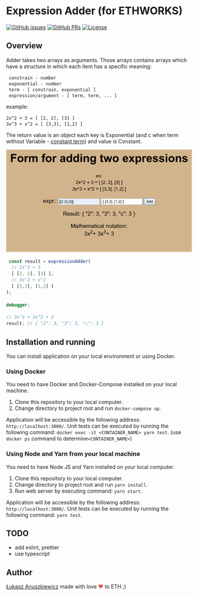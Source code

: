 Expression Adder (for ETHWORKS)
================

[![GitHub issues](https://img.shields.io/github/issues/lucasnga/polynomial-expression-adder.svg?token=AD6AKN75EDJYJ2JFQIA5KCK6XD352)](https://github.com/lucasnga/polynomial-expression-adder/issues)
[![GitHub PRs](https://img.shields.io/github/issues-pr/lucasnga/polynomial-expression-adder.svg?token=AD6AKN75EDJYJ2JFQIA5KCK6XD352)](https://github.com/lucasnga/polynomial-expression-adder/pulls)
[![License](https://img.shields.io/badge/License-Apache%202.0-blue.svg)](https://opensource.org/licenses/Apache-2.0)

Overview
--------

Adder takes two arrays as arguments. Those arrays contains arrays which have a structure in which each item has a specific meaning:
 
     constrain - number
     exponential - number
     term - [ constrain, exponential ]
     expression/argument - [ term, term, ... ]
 
example:
   
    2x^2 + 3 = [ [2, 2], [3] ]
    3x^3 + x^2 = [ [3,3], [1,2] ]
 
The return value is an object  each key is Exponential (and c when term without Variable - [constant term](https://en.wikipedia.org/wiki/Constant_term])) and value is Constant.
  
<img src="https://raw.githubusercontent.com/lucasnga/polynomial-expression-adder/master/public/assets/demo_obj.png?token=AD6AKN75EDJYJ2JFQIA5KCK6XD352">

```js
 const result = expressionAdder(
  // 2x^2 + 3
  [ [2, 2], [3] ],
  // 3x^3 + x^2  
  [ [3,3], [1,2] ]
);

debugger;

// 3x^3 + 3x^2 + 3
result; // { "2": 3, "3": 3, "c": 3 }
``` 

Installation and running
------------------------

You can install application on your local environment or using Docker.

### Using Docker

You need to have Docker and Docker-Compose installed on your local machine.

1. Clone this repository to your local computer.
2. Change directory to project root and run `docker-compose up`.

Application will be accessible by the following address: `http://localhost:3000/`.
Unit tests can be executed by running the following command: `docker exec -it <CONTAINER_NAME> yarn test`.
(use `docker ps` command to determine`<CONTAINER_NAME>`)

### Using Node and Yarn from your local machine

You need to have Node JS and Yarn installed on your local computer.

1. Clone this repository to your local computer.
2. Change directory to project root and run `yarn install`.
3. Run web server by executing command: `yarn start`.

Application will be accessible by the following address: `http://localhost:3000/`.
Unit tests can be executed by running the following command: `yarn test`.

TODO
----

- add eslint, prettier
- use typescript

Author
------

[Łukasz Anuszkiewicz](mailto:odysey84@gmail.com) made with love <span style="color: #e25555;">&#9829;</span> to ETH ;)